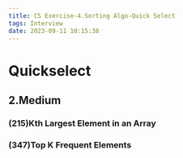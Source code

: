 ```yaml
---
title: CS Exercise-4.Sorting Algo-Quick Select
tags: Interview
date: 2023-09-11 10:15:38
---
```


# Quickselect

##   2.Medium

###   (215)Kth Largest Element in an Array

###   (347)Top K Frequent Elements

